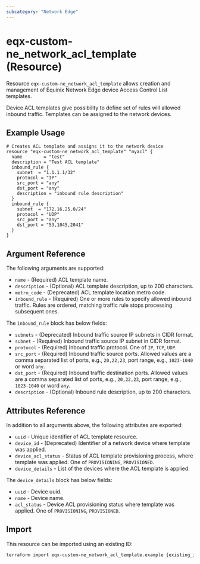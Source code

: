 ```yaml
---
subcategory: "Network Edge"
---
```


# eqx-custom-ne_network_acl_template (Resource)

Resource `eqx-custom-ne_network_acl_template` allows creation and management of
Equinix Network Edge device Access Control List templates.

Device ACL templates give possibility to define set of rules will allowed inbound
traffic. Templates can be assigned to the network devices.

## Example Usage

```hcl
# Creates ACL template and assigns it to the network device
resource "eqx-custom-ne_network_acl_template" "myacl" {
  name        = "test"
  description = "Test ACL template"
  inbound_rule {
    subnet  = "1.1.1.1/32"
    protocol = "IP"
    src_port = "any"
    dst_port = "any"
    description = "inbound rule description"
  }
  inbound_rule {
    subnet  = "172.16.25.0/24"
    protocol = "UDP"
    src_port = "any"
    dst_port = "53,1045,2041"
  }
}
```

## Argument Reference

The following arguments are supported:

* `name` - (Required) ACL template name.
* `description` - (Optional) ACL template description, up to 200 characters.
* `metro_code` - (Deprecated) ACL template location metro code.
* `inbound_rule` - (Required) One or more rules to specify allowed inbound traffic.
Rules are ordered, matching traffic rule stops processing subsequent ones.

The `inbound_rule` block has below fields:

* `subnets` - (Deprecated) Inbound traffic source IP subnets in CIDR format.
* `subnet` - (Required) Inbound traffic source IP subnet in CIDR format.
* `protocol` - (Required) Inbound traffic protocol. One of `IP`, `TCP`, `UDP`.
* `src_port` - (Required) Inbound traffic source ports. Allowed values are a comma separated list
of ports, e.g., `20,22,23`, port range, e.g., `1023-1040` or word `any`.
* `dst_port` - (Required) Inbound traffic destination ports. Allowed values are a comma separated
list of ports, e.g., `20,22,23`, port range, e.g., `1023-1040` or word `any`.
* `description` - (Optional) Inbound rule description, up to 200 characters.

## Attributes Reference

In addition to all arguments above, the following attributes are exported:

* `uuid` - Unique identifier of ACL template resource.
* `device_id` - (Deprecated) Identifier of a network device where template was applied.
* `device_acl_status` - Status of ACL template provisioning process, where template was applied.
One of `PROVISIONING`, `PROVISIONED`.
* `device_details` - List of the devices where the ACL template is applied.

The `device_details` block has below fields:

* `uuid` - Device uuid.
* `name` - Device name.
* `acl_status` - Device ACL provisioning status where template was applied. One of `PROVISIONING`,
`PROVISIONED`.

## Import

This resource can be imported using an existing ID:

```sh
terraform import eqx-custom-ne_network_acl_template.example {existing_id}
```
